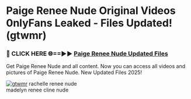 # Paige Renee Nude Original Videos 0nlyFans Leaked - Files Updated! (gtwmr)

<h3>🔴 CLICK HERE 🌐==►► <a href="https://tinyurl.com/yrmya6cz" rel="nofollow">Paige Renee Nude Updated Files</a></h3>

Get Paige Renee Nude and all content. Now you can access all videos and pictures of Paige Renee Nude. New Updated Files 2025!

[![gtwmr](https://i.imgur.com/FMdXYCs.gif)](https://tinyurl.com/yrmya6cz)
rachelle renee nude<br>
madelyn renee cline nude